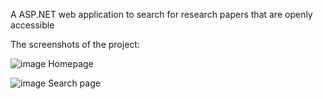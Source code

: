 A ASP.NET web application to search for research papers that are openly accessible

The screenshots of the project:

![image](https://user-images.githubusercontent.com/67873006/130229302-129777a4-4085-4bc5-8794-c07ca4783013.png)
Homepage

![image](https://user-images.githubusercontent.com/67873006/130229448-7bf21c5b-0e0c-4b3c-b632-765e7b5bfbfd.png)
Search page
